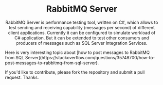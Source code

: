 <h1 align="center"> RabbitMQ Server </h1>

 <p align="center">RabbitMQ Server is performance testing tool, written on C#, which allows to test sending and receiving capability  (messages per second) of different client applications.
Currently it can be configured to simulate workload of C# application. But it can be extended to test other consumers and producers of messages such as SQL Server Integration Services.</p>
Here is very interesting topic about [how to post messages to RabbitMQ from SQL Server](https://stackoverflow.com/questions/35748700/how-to-post-messages-to-rabbitmq-from-sql-server).
<p>If you'd like to contribute, please fork the repository and submit a pull request. Thanks.</p>


 